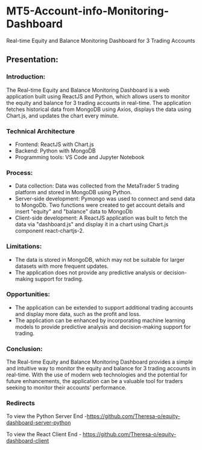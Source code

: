 # MT5-Account-info-Monitoring-Dashboard
Real-time Equity and Balance Monitoring Dashboard for 3 Trading Accounts

## Presentation:


### Introduction:
The Real-time Equity and Balance Monitoring Dashboard is a web application built using ReactJS and Python, which allows users to monitor the equity and balance for 3 trading accounts in real-time. The application fetches historical data from MongoDB using Axios, displays the data using Chart.js, and updates the chart every minute.

### Technical Architecture

* Frontend: ReactJS with Chart.js
* Backend: Python with MongoDB
* Programming tools: VS Code and Jupyter Notebook

### Process:

* Data collection: Data was collected from the MetaTrader 5 trading platform and stored in MongoDB using Python.
* Server-side development: Pymongo was used to connect and send data to MongoDb. Two functions were created to get account details and insert "equity" and "balance" data to MongoDb
* Client-side development: A ReactJS application was built to fetch the data via "dashboard.js" and display it in a chart using Chart.js component react-chartjs-2.

### Limitations:

* The data is stored in MongoDB, which may not be suitable for larger datasets with more frequent updates.
* The application does not provide any predictive analysis or decision-making support for trading.

### Opportunities:

* The application can be extended to support additional trading accounts and display more data, such as the profit and loss.
* The application can be enhanced by incorporating machine learning models to provide predictive analysis and decision-making support for trading.

### Conclusion:

The Real-time Equity and Balance Monitoring Dashboard provides a simple and intuitive way to monitor the equity and balance for 3 trading accounts in real-time. With the use of modern web technologies and the potential for future enhancements, the application can be a valuable tool for traders seeking to monitor their accounts' performance.

### Redirects

To view the Python Server End -https://github.com/Theresa-o/equity-dashboard-server-python

To view the React Client End - https://github.com/Theresa-o/equity-dashboard-client
